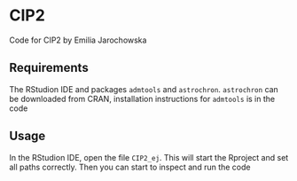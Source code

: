# CIP2

Code for CIP2 by Emilia Jarochowska

## Requirements

The RStudion IDE and packages `admtools` and `astrochron`. `astrochron` can be downloaded from CRAN, installation instructions for `admtools` is in the code

## Usage

In the RStudion IDE, open the file `CIP2_ej`. This will start the Rproject and set all paths correctly. Then you can start to inspect and run the code
